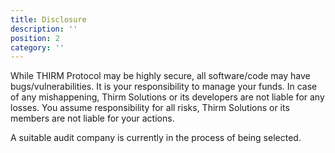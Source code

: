 ```yaml
---
title: Disclosure
description: ''
position: 2
category: ''
---
```


While THIRM Protocol may be highly secure, all software/code may have bugs/vulnerabilities. It is your responsibility to manage your funds. In case of any mishappening, Thirm Solutions or its developers are not liable for any losses. You assume responsibility for all risks, Thirm Solutions or its members are not liable for your actions.

<alert>A suitable audit company is currently in the process of being selected.
</alert>
